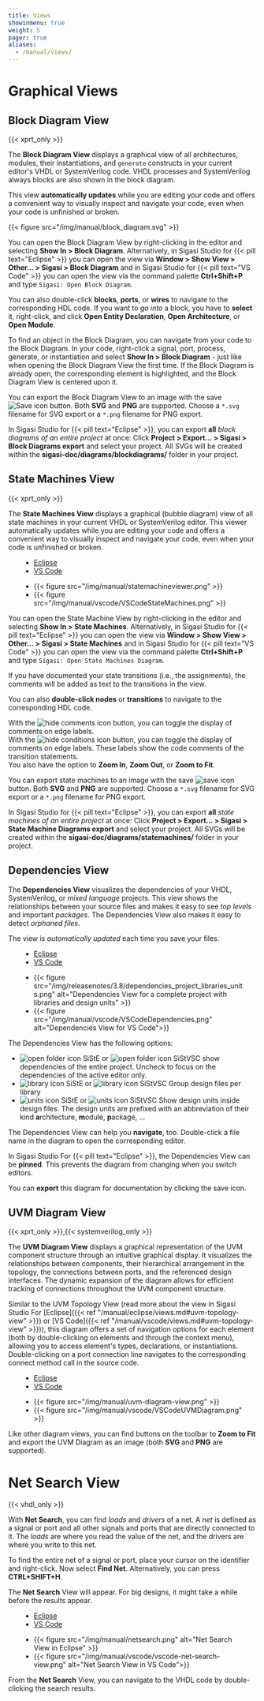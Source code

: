```yaml
---
title: Views
showinmenu: true
weight: 5
pager: true
aliases:
  - /manual/views/
---
```


# Graphical Views

## Block Diagram View

{{< xprt_only >}}

The **Block Diagram View** displays a graphical view of all architectures, modules, their instantiations, and `generate` constructs in your current editor's VHDL or SystemVerilog code.
VHDL processes and SystemVerilog always blocks are also shown in the block diagram.

This view **automatically updates** while you are editing your code and
offers a convenient way to visually inspect and navigate your code, even
when your code is unfinished or broken.

{{< figure src="/img/manual/block_diagram.svg" >}}

You can open the Block Diagram View by right-clicking in the editor and selecting **Show In > Block Diagram**. Alternatively, in Sigasi Studio for {{< pill text="Eclipse" >}} you can open the view via **Window > Show View > Other… > Sigasi > Block Diagram** and in Sigasi Studio for {{< pill text="VS Code" >}} you can open the view via the command palette **Ctrl+Shift+P** and type `Sigasi: Open Block Diagram`.

You can also double-click **blocks**, **ports**, or **wires** to navigate to the corresponding HDL code. If you want to *go into* a block, you
have to **select** it, right-click, and click **Open Entity Declaration**, **Open Architecture**, or **Open Module**.

To find an object in the Block Diagram, you can navigate from your code to the Block Diagram.
In your code, right-click a signal, port, process, generate, or instantiation and select **Show In > Block Diagram** - just like when opening the Block Diagram View the first time.
If the Block Diagram is already open, the corresponding element is highlighted, and the Block Diagram View is centered upon it.

You can export the Block Diagram View to an image with the save
![Save icon](/img/icons/save.gif) button. Both **SVG** and **PNG** are supported. Choose a `*.svg` filename for SVG export or a `*.png` filename for PNG export.

In Sigasi Studio for {{< pill text="Eclipse" >}}, you can export **all** *block diagrams of an entire project* at once: Click **Project > Export... > Sigasi > Block Diagrams export** and select your project. All SVGs will be created within the **sigasi-doc/diagrams/blockdiagrams/** folder in your project.

## State Machines View

{{< xprt_only >}}

The **State Machines View** displays a graphical (bubble diagram) view of all state machines in your current VHDL or SystemVerilog editor. This viewer automatically updates while you are editing your code and offers a convenient way to visually inspect and navigate your code, even when your code is unfinished or broken.

<ul uk-tab style="margin-left: 2em; margin-right: 2em">
  <li><a href="#">Eclipse</a></li>
  <li><a href="#">VS Code</a></li>
</ul>

<ul class="uk-switcher" style="margin-left: 2em; margin-right: 2em">
  <li>
  {{< figure src="/img/manual/statemachineviewer.png" >}}
  </li><li>
  {{< figure src="/img/manual/vscode/VSCodeStateMachines.png" >}}
  </li>
</ul>

You can open the State Machine View by right-clicking in the editor and selecting **Show In > State Machines**. Alternatively, in Sigasi Studio for {{< pill text="Eclipse" >}} you can open the view via **Window > Show View > Other… > Sigasi > State Machines** and in Sigasi Studio for {{< pill text="VS Code" >}} you can open the view via the command palette **Ctrl+Shift+P** and type `Sigasi: Open State Machines Diagram`.

If you have documented your state transitions (i.e., the assignments), the comments will be added as text to the transitions in the view.

You can also **double-click nodes** or **transitions** to navigate to the corresponding HDL code.

With the ![hide comments icon](/img/icons/hide_comments.png) button, you can toggle the display of comments on edge labels.  
With the ![hide conditions icon](/img/icons/hide_conditions.png) button, you can toggle the display of comments on edge labels. These labels show the code comments of the transition statements.  
You also have the option to **Zoom In**, **Zoom Out**, or **Zoom to Fit**.

You can export state machines to an image with the save ![save icon](/img/icons/save.gif) button. Both **SVG** and **PNG** are supported. Choose a `*.svg` filename for SVG export or a `*.png` filename for PNG export.

In Sigasi Studio for {{< pill text="Eclipse" >}}, you can export **all** *state machines of an entire project* at once: Click **Project > Export... > Sigasi > State Machine Diagrams export** and select your project. All SVGs will be created within the **sigasi-doc/diagrams/statemachines/** folder in your project.

## Dependencies View

The **Dependencies View** visualizes the dependencies of your VHDL, SystemVerilog, or *mixed language* projects.
This view shows the relationships between your source files and makes it easy to see *top levels* and important *packages*.
The Dependencies View also makes it easy to detect *orphaned files*.

The view is *automatically updated* each time you save your files.

<ul uk-tab style="margin-left: 2em; margin-right: 2em">
  <li><a href="#">Eclipse</a></li>
  <li><a href="#">VS Code</a></li>
</ul>

<ul class="uk-switcher" style="margin-left: 2em; margin-right: 2em">
  <li>
  {{< figure src="/img/releasenotes/3.8/dependencies_project_libraries_units.png" alt="Dependencies View for a complete project with libraries and design units" >}}
  </li><li>
  {{< figure src="/img/manual/vscode/VSCodeDependencies.png" alt="Dependencies View for VS Code">}}
  </li>
</ul>

The Dependencies View has the following options:

* ![open folder icon SiStE](/img/releasenotes/3.8/icon_project.png) or ![open folder icon SiStVSC](/img/manual/vscode/projectIconVSCode.svg) show dependencies of the entire project. Uncheck to focus on the dependencies of the active editor only.
* ![library icon SiStE](/img/releasenotes/3.8/icon_libraries.png) or ![library icon SiStVSC](/img/manual/vscode/libraryIconVSCode.svg) Group design files per library
* ![units icon SiStE](/img/releasenotes/3.8/icon_units.png) or ![units icon SiStVSC](/img/manual/vscode/iconUnitVSCode.svg) Show design units inside design files. The design units are prefixed with an abbreviation of their kind **a**rchitecture, **m**odule, **p**ackage, ...

The Dependencies View can help you **navigate**, too. Double-click a file name in the diagram to open the corresponding editor.

In Sigasi Studio For {{< pill text="Eclipse" >}}, the Dependencies View can be **pinned**. This prevents the diagram from changing when you switch editors.

You can **export** this diagram for documentation by clicking the save icon.

## UVM Diagram View

{{< xprt_only >}},{{< systemverilog_only >}}

The **UVM Diagram View** displays a graphical representation of the UVM component structure through an intuitive graphical display. It visualizes the relationships between components, their hierarchical arrangement in the topology, the connections between ports, and the referenced design interfaces. The dynamic expansion of the diagram allows for efficient tracking of connections throughout the UVM component structure.

Similar to the UVM Topology View (read more about the view in Sigasi Studio For [Eclipse]({{< ref "/manual/eclipse/views.md#uvm-topology-view" >}}) or [VS Code]({{< ref "/manual/vscode/views.md#uvm-topology-view" >}})), this diagram offers a set of navigation options for each element (both by double-clicking on elements and through the context menu), allowing you to access element's types, declarations, or instantiations. Double-clicking on a port connection line navigates to the corresponding connect method call in the source code.

<ul uk-tab style="margin-left: 2em; margin-right: 2em">
  <li><a href="#">Eclipse</a></li>
  <li><a href="#">VS Code</a></li>
</ul>

<ul class="uk-switcher" style="margin-left: 2em; margin-right: 2em">
  <li>
  {{< figure src="/img/manual/uvm-diagram-view.png" >}}
  </li><li>
  {{< figure src="/img/manual/vscode/VSCodeUVMDiagram.png" >}}
  </li>
</ul>

Like other diagram views, you can find buttons on the toolbar to **Zoom to Fit** and export the UVM Diagram as an image (both **SVG** and **PNG** are supported).

# Net Search View

{{< vhdl_only >}}

With **Net Search**, you can find *loads* and *drivers* of a net.
A *net* is defined as a signal or port and all other signals and ports
that are directly connected to it. The *loads* are where you read the
value of the net, and the drivers are where you write to this net.

To find the entire net of a signal or port, place your cursor on the
identifier and right-click. Now select **Find Net**. Alternatively, you
can press **CTRL+SHIFT+H**.

The **Net Search** View will appear. For big designs, it might take a
while before the results appear.

<ul uk-tab style="margin-left: 2em; margin-right: 2em">
  <li><a href="#">Eclipse</a></li>
  <li><a href="#">VS Code</a></li>
</ul>

<ul class="uk-switcher" style="margin-left: 2em; margin-right: 2em">
  <li>
  {{< figure src="/img/manual/netsearch.png" alt="Net Search View in Eclipse" >}}
  </li><li>
  {{< figure src="/img/manual/vscode/vscode-net-search-view.png" alt="Net Search View in VS Code">}}
  </li>
</ul>

From the **Net Search** View, you can navigate to the VHDL code by
double-clicking the search results.
